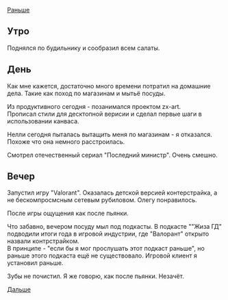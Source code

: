 [Раньше](2020.12.25.md)  
## Утро
Поднялся по будильнику и сообразил всем салаты.
## День
Как мне кажется, достаточно много времени потратил на домашние дела. Такие как поход по магазинам и мытьё посуды.

Из продуктивного сегодня - позанимался проектом zx-art.  
Прописал стили для десктопной верисии и сделал первые шаги в использовании канваса.

Нелли сегодня пыталась вытащить меня по магазинам - я отказался. Похоже что она немного расстроилась.

Смотрел отечественный сериал "Последний министр". Очень смешно.
## Вечер
Запустил игру "Valorant". Оказалась детской версией контерстрайка, а не бескомпросмсным сетевым рубиловом. Олегу понравилось.

После игры ощущения как после пьянки.

Что забавно, вечером посуду мыл под подкасты. В подкасте ""Жиза ГД" подводили итоги года в игровой индустрии, где "Валорант" открыто назвали контрстрайком.  
В принципе - "если бы я мог прослушать этот подкаст раньше", но раньше этого подкаста ещё не существовало. Игровой клиент я установил раньше.

Зубы не почистил. Я же говорю, как после пьянки. Незачёт.

[Дальше](2020.12.27.md)
